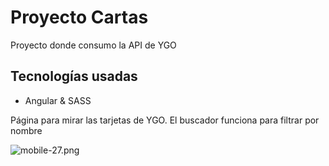 # Proyecto Cartas

Proyecto donde consumo la API de YGO

## Tecnologías usadas
- Angular & SASS

Página para mirar las tarjetas de YGO. El buscador funciona para filtrar por nombre 

![mobile-27.png](https://i.postimg.cc/hv430KfY/mobile-27.png)
